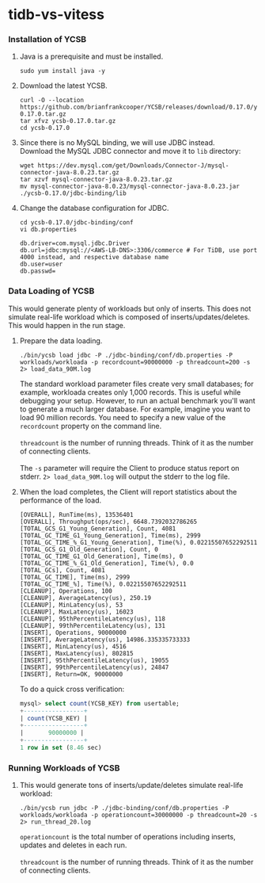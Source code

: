 # tidb-vs-vitess

### Installation of YCSB
1. Java is a prerequisite and must be installed.
   ```shell
   sudo yum install java -y
   ```
2. Download the latest YCSB.
   ```shell
   curl -O --location https://github.com/brianfrankcooper/YCSB/releases/download/0.17.0/ycsb-0.17.0.tar.gz
   tar xfvz ycsb-0.17.0.tar.gz
   cd ycsb-0.17.0
   ```
3. Since there is no MySQL binding, we will use JDBC instead.</br>
   Download the MySQL JDBC connector and move it to ```lib``` directory:
   ```shell
   wget https://dev.mysql.com/get/Downloads/Connector-J/mysql-connector-java-8.0.23.tar.gz
   tar xzvf mysql-connector-java-8.0.23.tar.gz
   mv mysql-connector-java-8.0.23/mysql-connector-java-8.0.23.jar ./ycsb-0.17.0/jdbc-binding/lib
   ```
4. Change the database configuration for JDBC.
   ```shell
   cd ycsb-0.17.0/jdbc-binding/conf
   vi db.properties

   db.driver=com.mysql.jdbc.Driver
   db.url=jdbc:mysql://<AWS-LB-DNS>:3306/commerce # For TiDB, use port 4000 instead, and respective database name
   db.user=user
   db.passwd=
   ```   
### Data Loading of YCSB
This would generate plenty of workloads but only of inserts. This does not simulate real-life workload which is composed of inserts/updates/deletes. This would happen in the run stage.</br>

1. Prepare the data loading.</br>
   ```shell
   ./bin/ycsb load jdbc -P ./jdbc-binding/conf/db.properties -P workloads/workloada -p recordcount=90000000 -p threadcount=200 -s 2> load_data_90M.log
   ```
   The standard workload parameter files create very small databases; for example, workloada creates only 1,000 records. This is useful while debugging your setup. However, to run an actual benchmark you'll want to generate a much larger database. For example, imagine you want to load 90 million records. You need to specify a new value of the ```recordcount``` property on the command line.</br></br>
   ```threadcount``` is the number of running threads. Think of it as the number of connecting clients.</br></br>
   The ```-s``` parameter will require the Client to produce status report on stderr. ```2> load_data_90M.log``` will output the stderr to the log file.</br>

2. When the load completes, the Client will report statistics about the performance of the load. 
   ```shell
   [OVERALL], RunTime(ms), 13536401
   [OVERALL], Throughput(ops/sec), 6648.7392032786265
   [TOTAL_GCS_G1_Young_Generation], Count, 4081
   [TOTAL_GC_TIME_G1_Young_Generation], Time(ms), 2999
   [TOTAL_GC_TIME_%_G1_Young_Generation], Time(%), 0.02215507652292511
   [TOTAL_GCS_G1_Old_Generation], Count, 0
   [TOTAL_GC_TIME_G1_Old_Generation], Time(ms), 0
   [TOTAL_GC_TIME_%_G1_Old_Generation], Time(%), 0.0
   [TOTAL_GCs], Count, 4081
   [TOTAL_GC_TIME], Time(ms), 2999
   [TOTAL_GC_TIME_%], Time(%), 0.02215507652292511
   [CLEANUP], Operations, 100
   [CLEANUP], AverageLatency(us), 250.19
   [CLEANUP], MinLatency(us), 53
   [CLEANUP], MaxLatency(us), 16023
   [CLEANUP], 95thPercentileLatency(us), 118
   [CLEANUP], 99thPercentileLatency(us), 131
   [INSERT], Operations, 90000000
   [INSERT], AverageLatency(us), 14986.335335733333
   [INSERT], MinLatency(us), 4516
   [INSERT], MaxLatency(us), 802815
   [INSERT], 95thPercentileLatency(us), 19055
   [INSERT], 99thPercentileLatency(us), 24847
   [INSERT], Return=OK, 90000000
   ```
   To do a quick cross verification:
   ```sql
   mysql> select count(YCSB_KEY) from usertable;
   +-----------------+
   | count(YCSB_KEY) |
   +-----------------+
   |       90000000 |
   +-----------------+
   1 row in set (8.46 sec)
   ```
### Running Workloads of YCSB
1. This would generate tons of inserts/update/deletes simulate real-life workload:
   ```shell
   ./bin/ycsb run jdbc -P ./jdbc-binding/conf/db.properties -P workloads/workloada -p operationcount=30000000 -p threadcount=20 -s 2> run_thread_20.log
   ```
   ```operationcount``` is the total number of operations including inserts, updates and deletes in each run.</br></br>
   ```threadcount``` is the number of running threads. Think of it as the number of connecting clients.</br></br>
